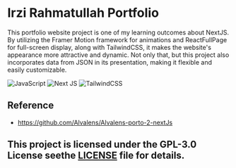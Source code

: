 # Irzi Rahmatullah Portfolio

This portfolio website project is one of my learning outcomes about NextJS. By utilizing the Framer Motion framework for animations and ReactFullPage for full-screen display, along with TailwindCSS, it makes the website's appearance more attractive and dynamic. Not only that, but this project also incorporates data from JSON in its presentation, making it flexible and easily customizable.

![JavaScript](https://img.shields.io/badge/javascript-%23323330.svg?style=for-the-badge&logo=javascript&logoColor=%23F7DF1E) ![Next JS](https://img.shields.io/badge/Next-black?style=for-the-badge&logo=next.js&logoColor=white) ![TailwindCSS](https://img.shields.io/badge/tailwindcss-%2338B2AC.svg?style=for-the-badge&logo=tailwind-css&logoColor=white)

## Reference
- https://github.com/Alvalens/Alvalens-porto-2-nextJs

## This project is licensed under the GPL-3.0 License seethe [LICENSE](LICENSE) file for details.
